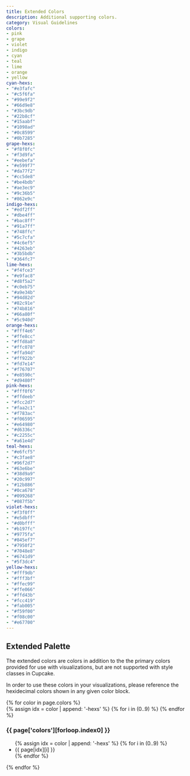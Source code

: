 ```yaml
---
title: Extended Colors
description: Additional supporting colors.
category: Visual Guidelines
colors:
- pink
- grape
- violet
- indigo
- cyan
- teal
- lime
- orange
- yellow
cyan-hexs: 
- "#e3fafc"
- "#c5f6fa"
- "#99e9f2"
- "#66d9e8"
- "#3bc9db"
- "#22b8cf"
- "#15aabf"
- "#1098ad"
- "#0c8599"
- "#0b7285"
grape-hexs: 
- "#f8f0fc"
- "#f3d9fa"
- "#eebefa"
- "#e599f7"
- "#da77f2"
- "#cc5de8"
- "#be4bdb"
- "#ae3ec9"
- "#9c36b5"
- "#862e9c"
indigo-hexs: 
- "#edf2ff"
- "#dbe4ff"
- "#bac8ff"
- "#91a7ff"
- "#748ffc"
- "#5c7cfa"
- "#4c6ef5"
- "#4263eb"
- "#3b5bdb"
- "#364fc7"
lime-hexs: 
- "#f4fce3"
- "#e9fac8"
- "#d8f5a2"
- "#c0eb75"
- "#a9e34b"
- "#94d82d"
- "#82c91e"
- "#74b816"
- "#66a80f"
- "#5c940d"
orange-hexs: 
- "#fff4e6"
- "#ffe8cc"
- "#ffd8a8"
- "#ffc078"
- "#ffa94d"
- "#ff922b"
- "#fd7e14"
- "#f76707"
- "#e8590c"
- "#d9480f"
pink-hexs: 
- "#fff0f6"
- "#ffdeeb"
- "#fcc2d7"
- "#faa2c1"
- "#f783ac"
- "#f06595"
- "#e64980"
- "#d6336c"
- "#c2255c"
- "#a61e4d"
teal-hexs: 
- "#e6fcf5"
- "#c3fae8"
- "#96f2d7"
- "#63e6be"
- "#38d9a9"
- "#20c997"
- "#12b886"
- "#0ca678"
- "#099268"
- "#087f5b"
violet-hexs: 
- "#f3f0ff"
- "#e5dbff"
- "#d0bfff"
- "#b197fc"
- "#9775fa"
- "#845ef7"
- "#7950f2"
- "#7048e8"
- "#6741d9"
- "#5f3dc4"
yellow-hexs: 
- "#fff9db"
- "#fff3bf"
- "#ffec99"
- "#ffe066"
- "#ffd43b"
- "#fcc419"
- "#fab005"
- "#f59f00"
- "#f08c00"
- "#e67700"
---
```


## Extended Palette

The extended colors are colors in addition to the the primary colors provided for use with visualizations, but are not supported with style classes in Cupcake.


In order to use these colors in your visualizations, please reference the hexidecimal colors shown in any given color block.

<section class="color-list">
  {% for color in page.colors %}
  <div class="color-block">
    <div class="colors">
      {% assign idx = color | append: '-hexs' %} {% for i in (0..9) %}
      <span id="clipboardItem" style="background: {{ page[idx][i] }}" data-clipboard-text="{{ page[idx][i] }}" tooltip="Copy Hex"></span>
      {% endfor %}
    </div>
    <h3>{{ page['colors'][forloop.index0] }}</h3>
    <ul>
      {% assign idx = color | append: '-hexs' %} {% for i in (0..9) %}
      <li>{{ page[idx][i] }}</li>
      {% endfor %}
    </ul>
  </div>
  {% endfor %}
</section>